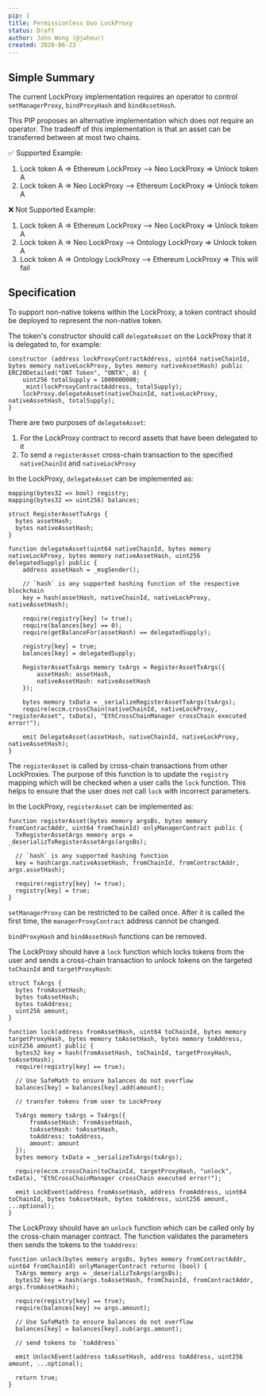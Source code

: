 ```yaml
---
pip: 1
title: Permissionless Duo LockProxy
status: Draft
author: John Wong (@jwheur)
created: 2020-06-23
---
```


## Simple Summary
The current LockProxy implementation requires an operator to control `setManagerProxy`, `bindProxyHash` and `bindAssetHash`.

This PIP proposes an alternative implementation which does not require an operator.
The tradeoff of this implementation is that an asset can be transferred between at most two chains.

:white_check_mark: Supported Example:
1. Lock token A => Ethereum LockProxy --> Neo LockProxy => Unlock token A
2. Lock token A => Neo LockProxy --> Ethereum LockProxy => Unlock token A

:x: Not Supported Example:
1. Lock token A => Ethereum LockProxy --> Neo LockProxy => Unlock token A
2. Lock token A => Neo LockProxy --> Ontology LockProxy => Unlock token A
3. Lock token A => Ontology LockProxy --> Ethereum LockProxy => This will fail

## Specification
To support non-native tokens within the LockProxy, a token contract should be deployed to represent the non-native token.

The token's constructor should call `delegateAsset` on the LockProxy that it is delegated to, for example:

```
constructor (address lockProxyContractAddress, uint64 nativeChainId, bytes memory nativeLockProxy, bytes memory nativeAssetHash) public ERC20Detailed("ONT Token", "ONTX", 0) {
    uint256 totalSupply = 1000000000;
    _mint(lockProxyContractAddress, totalSupply);
    lockProxy.delegateAsset(nativeChainId, nativeLockProxy, nativeAssetHash, totalSupply);
}
```

There are two purposes of `delegateAsset`:
1. For the LockProxy contract to record assets that have been delegated to it
2. To send a `registerAsset` cross-chain transaction to the specified `nativeChainId` and `nativeLockProxy`

In the LockProxy, `delegateAsset` can be implemented as:
```
mapping(bytes32 => bool) registry;
mapping(bytes32 => uint256) balances;

struct RegisterAssetTxArgs {
  bytes assetHash;
  bytes nativeAssetHash;
}

function delegateAsset(uint64 nativeChainId, bytes memory nativeLockProxy, bytes memory nativeAssetHash, uint256 delegatedSupply) public {
    address assetHash = _msgSender();

    // `hash` is any supported hashing function of the respective blockchain
    key = hash(assetHash, nativeChainId, nativeLockProxy, nativeAssetHash);

    require(registry[key] != true);
    require(balances[key] == 0);
    require(getBalanceFor(assetHash) == delegatedSupply);

    registry[key] = true;
    balances[key] = delegatedSupply;

    RegisterAssetTxArgs memory txArgs = RegisterAssetTxArgs({
        assetHash: assetHash,
        nativeAssetHash: nativeAssetHash
    });

    bytes memory txData = _serializeRegisterAssetTxArgs(txArgs);
    require(eccm.crossChain(nativeChainId, nativeLockProxy, "registerAsset", txData), "EthCrossChainManager crossChain executed error!");

    emit DelegateAsset(assetHash, nativeChainId, nativeLockProxy, nativeAssetHash);
}
```

The `registerAsset` is called by cross-chain transactions from other LockProxies.
The purpose of this function is to update the `registry` mapping which will be checked when a user calls the `lock` function.
This helps to ensure that the user does not call `lock` with incorrect parameters.

In the LockProxy, `registerAsset` can be implemented as:
```
function registerAsset(bytes memory argsBs, bytes memory fromContractAddr, uint64 fromChainId) onlyManagerContract public {
  TxRegisterAssetArgs memory args = _deserializTxRegisterAssetArgs(argsBs);

  // `hash` is any supported hashing function
  key = hash(args.nativeAssetHash, fromChainId, fromContractAddr, args.assetHash);

  require(registry[key] != true);
  registry[key] = true;
}
```

`setManagerProxy` can be restricted to be called once. After it is called the first time, the `managerProxyContract` address cannot be changed.

`bindProxyHash` and `bindAssetHash` functions can be removed.

The LockProxy should have a `lock` function which locks tokens from the user and sends a cross-chain transaction to unlock tokens on the targeted `toChainId` and `targetProxyHash`:
```
struct TxArgs {
  bytes fromAssetHash;
  bytes toAssetHash;
  bytes toAddress;
  uint256 amount;
}

function lock(address fromAssetHash, uint64 toChainId, bytes memory targetProxyHash, bytes memory toAssetHash, bytes memory toAddress, uint256 amount) public {
  bytes32 key = hash(fromAssetHash, toChainId, targetProxyHash, toAssetHash);
  require(registry[key] == true);

  // Use SafeMath to ensure balances do not overflow
  balances[key] = balances[key].add(amount);

  // transfer tokens from user to LockProxy

  TxArgs memory txArgs = TxArgs({
      fromAssetHash: fromAssetHash,
      toAssetHash: toAssetHash,
      toAddress: toAddress,
      amount: amount
  });
  bytes memory txData = _serializeTxArgs(txArgs);

  require(eccm.crossChain(toChainId, targetProxyHash, "unlock", txData), "EthCrossChainManager crossChain executed error!");

  emit LockEvent(address fromAssetHash, address fromAddress, uint64 toChainId, bytes toAssetHash, bytes toAddress, uint256 amount, ...optional);
}
```

The LockProxy should have an `unlock` function which can be called only by the cross-chain manager contract. The function validates the parameters then sends the tokens to the `toAddress`:
```
function unlock(bytes memory argsBs, bytes memory fromContractAddr, uint64 fromChainId) onlyManagerContract returns (bool) {
  TxArgs memory args = _deserializTxArgs(argsBs);
  bytes32 key = hash(args.toAssetHash, fromChainId, fromContractAddr, args.fromAssetHash);

  require(registry[key] == true);
  require(balances[key] >= args.amount);

  // Use SafeMath to ensure balances do not overflow
  balances[key] = balances[key].sub(args.amount);

  // send tokens to `toAddress`

  emit UnlockEvent(address toAssetHash, address toAddress, uint256 amount, ...optional);

  return true;
}
```
